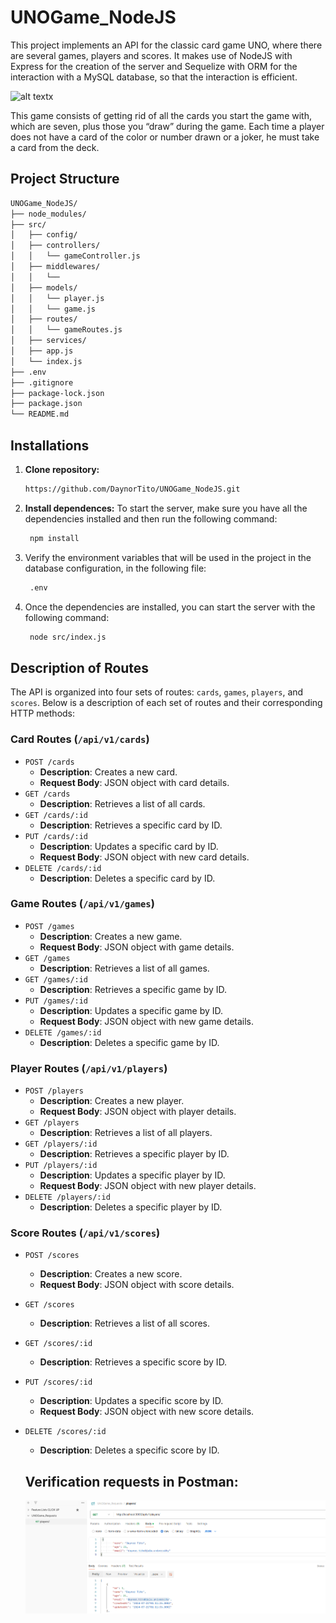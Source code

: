 # UNOGame_NodeJS

This project implements an API for the classic card game UNO, where there are several games, players and scores. It makes use of NodeJS with Express for the creation of the server and Sequelize with ORM for the interaction with a MySQL database, so that the interaction is efficient.

![alt text](/utils/images/readme/image.png)x

This game consists of getting rid of all the cards you start the game with, which are seven, plus those you “draw” during the game. Each time a player does not have a card of the color or number drawn or a joker, he must take a card from the deck.

## Project Structure

```bash
UNOGame_NodeJS/
├── node_modules/
├── src/
│   ├── config/
│   ├── controllers/
│   │   └── gameController.js
│   ├── middlewares/
│   │   └── 
│   ├── models/
│   │   └── player.js
│   │   └── game.js
│   ├── routes/
│   │   └── gameRoutes.js
│   ├── services/
│   ├── app.js
│   └── index.js
├── .env
├── .gitignore
├── package-lock.json
├── package.json
└── README.md
```

## Installations

1. **Clone repository:**
   ```bash
   https://github.com/DaynorTito/UNOGame_NodeJS.git
   ```
2. **Install dependences:**
To start the server, make sure you have all the dependencies installed and then run the following command:

   ```bash
    npm install
   ```
3. Verify the environment variables that will be used in the project in the database configuration, in the following file:
   ```bash
    .env
   ```
4. Once the dependencies are installed, you can start the server with the following command:
   ```bash
    node src/index.js
   ```

## Description of Routes

The API is organized into four sets of routes: `cards`, `games`, `players`, and `scores`. Below is a description of each set of routes and their corresponding HTTP methods:

### Card Routes (`/api/v1/cards`)

* `POST /cards`
   * **Description**: Creates a new card.
   * **Request Body**: JSON object with card details.
* `GET /cards`
   * **Description**: Retrieves a list of all cards.
* `GET /cards/:id`
   * **Description**: Retrieves a specific card by ID.
* `PUT /cards/:id`
   * **Description**: Updates a specific card by ID.
   * **Request Body**: JSON object with new card details.
* `DELETE /cards/:id`
   * **Description**: Deletes a specific card by ID.

### Game Routes (`/api/v1/games`)

* `POST /games`
   * **Description**: Creates a new game.
   * **Request Body**: JSON object with game details.
* `GET /games`
   * **Description**: Retrieves a list of all games.
* `GET /games/:id`
   * **Description**: Retrieves a specific game by ID.
* `PUT /games/:id`
   * **Description**: Updates a specific game by ID.
   * **Request Body**: JSON object with new game details.
* `DELETE /games/:id`
   * **Description**: Deletes a specific game by ID.

### Player Routes (`/api/v1/players`)

* `POST /players`
   * **Description**: Creates a new player.
   * **Request Body**: JSON object with player details.
* `GET /players`
   * **Description**: Retrieves a list of all players.
* `GET /players/:id`
   * **Description**: Retrieves a specific player by ID.
* `PUT /players/:id`
   * **Description**: Updates a specific player by ID.
   * **Request Body**: JSON object with new player details.
* `DELETE /players/:id`
   * **Description**: Deletes a specific player by ID.

### Score Routes (`/api/v1/scores`)

* `POST /scores`
   * **Description**: Creates a new score.
   * **Request Body**: JSON object with score details.
* `GET /scores`
   * **Description**: Retrieves a list of all scores.
* `GET /scores/:id`
   * **Description**: Retrieves a specific score by ID.
* `PUT /scores/:id`
   * **Description**: Updates a specific score by ID.
   * **Request Body**: JSON object with new score details.
* `DELETE /scores/:id`
   * **Description**: Deletes a specific score by ID.

   ## Verification requests in Postman:

   ![alt text](/src/utils/images/readme/postPlayerimg.png)